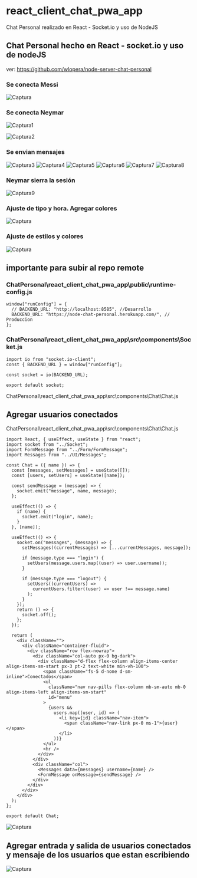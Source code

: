 # react_client_chat_pwa_app
Chat Personal realizado en React - Socket.io y uso de NodeJS

## Chat Personal hecho en React - socket.io y uso de nodeJS
ver: https://github.com/wlopera/node-server-chat-personal

### Se conecta Messi
![Captura](https://user-images.githubusercontent.com/7141537/184449088-819b4958-4600-4432-902e-37ff7e3565dd.PNG)

### Se conecta Neymar
![Captura1](https://user-images.githubusercontent.com/7141537/184449089-81b2153c-559a-4597-9ff3-728b0453e129.PNG)

![Captura2](https://user-images.githubusercontent.com/7141537/184449090-d13502ad-a45f-4805-b299-0f43b1e0b8e4.PNG)

### Se envian mensajes
![Captura3](https://user-images.githubusercontent.com/7141537/184449091-8beb43c8-88e6-4e62-9501-92528a053091.PNG)
![Captura4](https://user-images.githubusercontent.com/7141537/184449092-924e72fc-e9a5-46ac-a7f4-f69fde866245.PNG)
![Captura5](https://user-images.githubusercontent.com/7141537/184449093-1ef39d5c-ae4f-47a6-bdc5-118acf1c11f2.PNG)
![Captura6](https://user-images.githubusercontent.com/7141537/184449083-d90fe125-2817-4103-8ee1-fa1c9971e31a.PNG)
![Captura7](https://user-images.githubusercontent.com/7141537/184449085-0ab3a683-8858-4354-b9c0-7d85b5766a97.PNG)
![Captura8](https://user-images.githubusercontent.com/7141537/184449086-86b6ee49-bea0-43cb-874a-8b28a5ff5968.PNG)

### Neymar sierra la sesión
![Captura9](https://user-images.githubusercontent.com/7141537/184449087-08d8660b-5bab-458a-a06f-7f9bc9487e04.PNG)

### Ajuste de tipo y hora. Agregar colores
![Captura](https://user-images.githubusercontent.com/7141537/184454913-96b96ae5-8443-4035-9ebb-ca40abaefead.PNG)

### Ajuste de estilos y colores
![Captura](https://user-images.githubusercontent.com/7141537/184986655-bc1e1d65-a006-4452-955b-3256ceb6fc6b.PNG)

## importante para subir al repo remote

### ChatPersonal\react_client_chat_pwa_app\public\runtime-config.js
```
window["runConfig"] = {
  // BACKEND_URL: "http://localhost:8585", //Desarrollo
  BACKEND_URL: "https://node-chat-personal.herokuapp.com/", // Produccion
};

```
### ChatPersonal\react_client_chat_pwa_app\src\components\Socket.js
```
import io from "socket.io-client";
const { BACKEND_URL } = window["runConfig"];

const socket = io(BACKEND_URL);

export default socket;
```
ChatPersonal\react_client_chat_pwa_app\src\components\Chat\Chat.js

## Agregar usuarios conectados
ChatPersonal\react_client_chat_pwa_app\src\components\Chat\Chat.js
```
import React, { useEffect, useState } from "react";
import socket from "../Socket";
import FormMessage from "../Form/FormMessage";
import Messages from "../UI/Messages";

const Chat = ({ name }) => {
  const [messages, setMessages] = useState([]);
  const [users, setUsers] = useState([name]);

  const sendMessage = (message) => {
    socket.emit("message", name, message);
  };

  useEffect(() => {
    if (name) {
      socket.emit("login", name);
    }
  }, [name]);

  useEffect(() => {
    socket.on("messages", (message) => {
      setMessages((currentMessages) => [...currentMessages, message]);

      if (message.type === "login") {
        setUsers(message.users.map((user) => user.username));
      }

      if (message.type === "logout") {
        setUsers((currentUsers) =>
          currentUsers.filter((user) => user !== message.name)
        );
      }
    });
    return () => {
      socket.off();
    };
  });

  return (
    <div className="">
      <div className="container-fluid">
        <div className="row flex-nowrap">
          <div className="col-auto px-0 bg-dark">
            <div className="d-flex flex-column align-items-center align-items-sm-start px-3 pt-2 text-white min-vh-100">
              <span className="fs-5 d-none d-sm-inline">Conectados</span>
              <ul
                className="nav nav-pills flex-column mb-sm-auto mb-0 align-items-left align-items-sm-start"
                id="menu"
              >
                {users &&
                  users.map((user, id) => (
                    <li key={id} className="nav-item">
                      <span className="nav-link px-0 ms-1">{user}</span>
                    </li>
                  ))}
              </ul>
              <hr />
            </div>
          </div>
          <div className="col">
            <Messages data={messages} username={name} />
            <FormMessage onMessage={sendMessage} />
          </div>
        </div>
      </div>
    </div>
  );
};

export default Chat;
```
![Captura](https://user-images.githubusercontent.com/7141537/185668298-23be0c28-ec15-4728-b50d-8d5e970dc9ed.PNG)

## Agregar entrada y salida de usuarios conectados y mensaje de los usuarios que estan escribiendo
![Captura](https://user-images.githubusercontent.com/7141537/186037776-c96674a4-8d44-46d5-a35c-71fe1a211271.PNG)

